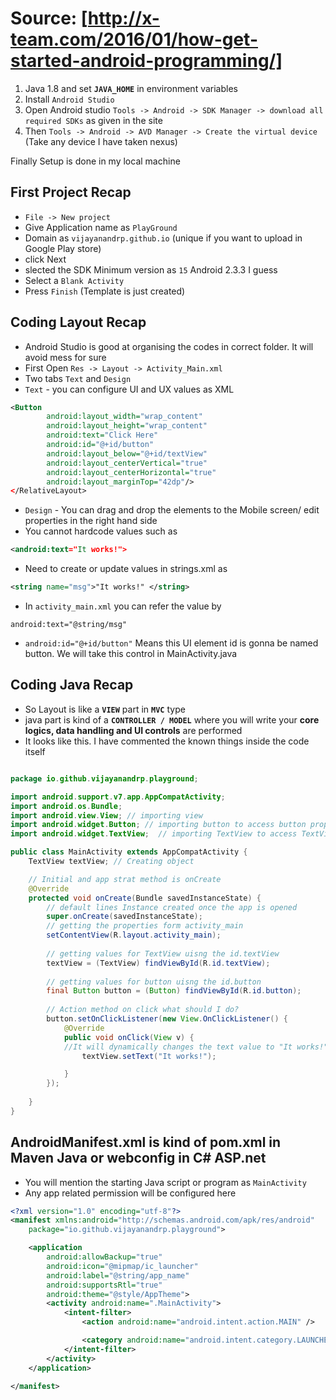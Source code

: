 #  Source: [http://x-team.com/2016/01/how-get-started-android-programming/]

1. Java 1.8 and set **`JAVA_HOME`** in environment variables 
2. Install ```Android Studio```
3. Open Android studio ```Tools -> Android -> SDK Manager -> download all required SDKs``` as given in the site
4. Then  ```Tools -> Android -> AVD Manager -> Create the virtual device``` (Take any device I have taken nexus)

Finally Setup is done in my local machine 

First Project Recap
-----------------------
* `File -> New project`
* Give Application name as `PlayGround`
* Domain as `vijayanandrp.github.io` (unique if you want to upload in Google Play store)
* click Next 
* slected the SDK Minimum version as `15` Android 2.3.3 I guess
* Select a `Blank Activity`
* Press `Finish`  (Template is just created)

Coding Layout Recap
---------------------
* Android Studio is good at organising the codes in correct folder. It will avoid mess for sure
* First Open `Res -> Layout -> Activity_Main.xml`
* Two tabs `Text` and `Design`
* `Text` - you can configure UI and UX values as XML 
```xml
<Button
        android:layout_width="wrap_content"
        android:layout_height="wrap_content"
        android:text="Click Here"
        android:id="@+id/button"
        android:layout_below="@+id/textView"
        android:layout_centerVertical="true"
        android:layout_centerHorizontal="true"
        android:layout_marginTop="42dp"/>
</RelativeLayout>
```
* `Design` - You can drag and drop the elements to the Mobile screen/ edit properties in the right hand side
* You cannot hardcode values such as 
```xml
<android:text="It works!">
```
* Need to create or update values in strings.xml as 
```xml  
<string name="msg">"It works!" </string>
```
* In `activity_main.xml` you can refer the value by  
```
android:text="@string/msg"
```
* ``` android:id="@+id/button" ``` Means this UI element id is gonna be named button. We will take this control in MainActivity.java
 


Coding Java Recap
---------------------
* So Layout is like a **`VIEW`** part in **`MVC`** type
* java part is kind of a **`CONTROLLER / MODEL`** where you will write your **core logics, data handling and UI controls** are performed
* It looks like this. I have commented the known things inside the code itself
```java

package io.github.vijayanandrp.playground;

import android.support.v7.app.AppCompatActivity;
import android.os.Bundle;
import android.view.View; // importing view
import android.widget.Button; // importing button to access button properties
import android.widget.TextView;  // importing TextView to access TextView properties

public class MainActivity extends AppCompatActivity {
    TextView textView; // Creating object

    // Initial and app strat method is onCreate
    @Override
    protected void onCreate(Bundle savedInstanceState) {
        // default lines Instance created once the app is opened
        super.onCreate(savedInstanceState);
        // getting the properties form activity_main
        setContentView(R.layout.activity_main);
        
        // getting values for TextView uisng the id.textView
        textView = (TextView) findViewById(R.id.textView);
        
        // getting values for button uisng the id.button
        final Button button = (Button) findViewById(R.id.button);
        
        // Action method on click what should I do?
        button.setOnClickListener(new View.OnClickListener() {
            @Override
            public void onClick(View v) {
            //It will dynamically changes the text value to "It works!"
                textView.setText("It works!");

            }
        });
        
    }
}
```

AndroidManifest.xml is kind of pom.xml in Maven Java or webconfig in C# ASP.net 
----------------------------------------------------------------------------------
* You will mention the starting Java script or program as `MainActivity`
* Any app related permission will be configured here 

```xml
<?xml version="1.0" encoding="utf-8"?>
<manifest xmlns:android="http://schemas.android.com/apk/res/android"
    package="io.github.vijayanandrp.playground">

    <application
        android:allowBackup="true"
        android:icon="@mipmap/ic_launcher"
        android:label="@string/app_name"
        android:supportsRtl="true"
        android:theme="@style/AppTheme">
        <activity android:name=".MainActivity">
            <intent-filter>
                <action android:name="android.intent.action.MAIN" />

                <category android:name="android.intent.category.LAUNCHER" />
            </intent-filter>
        </activity>
    </application>

</manifest>
```
